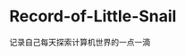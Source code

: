 # Record-of-Little-Snail
记录自己每天探索计算机世界的一点一滴

<a href="Java/Stream/src/main/resources/Stream_Learning.markdown">
